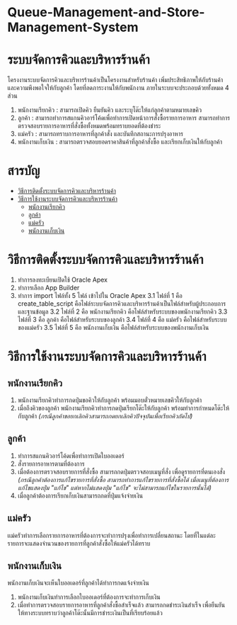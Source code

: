 # Queue-Management-and-Store-Management-System
# ระบบจัดการคิวและบริหารร้านค้า
โครงงานระบบจัดการคิวและบริหารร้านค้าเป็นโครงงานสำหรับร้านค้า เพิ่มประสิทธิภาพให้กับร้านค้าและความพึงพอใจให้กับลูกค้า โดยที่ลดภาระงานให้กับพนักงาน ภายในระบบจะประกอบด้วยทั้งหมด 4 ส่วน
1. พนักงานเรียกคิว : สามารถเปิดคิว ยืนยันคิว และระบุโต๊ะให้แก่ลูกค้าตามหมายเลขคิว
2. ลูกค้า : สามารถทำการสแกนคิวอาร์โค้ดเพื่อทำการเปิดหน้าการสั่งซื้อรายการอาหาร สามารถทำการตรวจสอบรายการอาหารที่สั่งซื้อทั้งหมดพร้อมทราบยอดที่ต้องชำระ
3. แม่ครัว : สามารถทราบการอาหารที่ลูกค้าสั่ง และบันทึกสถานะการปรุงอาหาร
4. พนักงานเก็บเงิน : สามารถตรวจสอบยอดราคาสินค้าที่ลูกค้าสั่งซื้อ และเรียกเก็บเงินให้กับลูกค้า
# สารบัญ
 - [วิธีการติดตั้งระบบจัดการคิวและบริหารร้านค้า](#%E0%B8%A7%E0%B8%B4%E0%B8%98%E0%B8%B5%E0%B8%81%E0%B8%B2%E0%B8%A3%E0%B8%95%E0%B8%B4%E0%B8%94%E0%B8%95%E0%B8%B1%E0%B9%89%E0%B8%87%E0%B8%A3%E0%B8%B0%E0%B8%9A%E0%B8%9A%E0%B8%88%E0%B8%B1%E0%B8%94%E0%B8%81%E0%B8%B2%E0%B8%A3%E0%B8%84%E0%B8%B4%E0%B8%A7%E0%B9%81%E0%B8%A5%E0%B8%B0%E0%B8%9A%E0%B8%A3%E0%B8%B4%E0%B8%AB%E0%B8%B2%E0%B8%A3%E0%B8%A3%E0%B9%89%E0%B8%B2%E0%B8%99%E0%B8%84%E0%B9%89%E0%B8%B2)
 - [วิธีการใช้งานระบบจัดการคิวและบริหารร้านค้า](#%E0%B8%A7%E0%B8%B4%E0%B8%98%E0%B8%B5%E0%B8%81%E0%B8%B2%E0%B8%A3%E0%B9%83%E0%B8%8A%E0%B9%89%E0%B8%87%E0%B8%B2%E0%B8%99%E0%B8%A3%E0%B8%B0%E0%B8%9A%E0%B8%9A%E0%B8%88%E0%B8%B1%E0%B8%94%E0%B8%81%E0%B8%B2%E0%B8%A3%E0%B8%84%E0%B8%B4%E0%B8%A7%E0%B9%81%E0%B8%A5%E0%B8%B0%E0%B8%9A%E0%B8%A3%E0%B8%B4%E0%B8%AB%E0%B8%B2%E0%B8%A3%E0%B8%A3%E0%B9%89%E0%B8%B2%E0%B8%99%E0%B8%84%E0%B9%89%E0%B8%B2)
	 - [พนักงานเรียกคิว](#%E0%B8%9E%E0%B8%99%E0%B8%B1%E0%B8%81%E0%B8%87%E0%B8%B2%E0%B8%99%E0%B9%80%E0%B8%A3%E0%B8%B5%E0%B8%A2%E0%B8%81%E0%B8%84%E0%B8%B4%E0%B8%A7)
	 - [ลูกค้า](#%E0%B8%A5%E0%B8%B9%E0%B8%81%E0%B8%84%E0%B9%89%E0%B8%B2)
	 - [แม่ครัว](#%E0%B9%81%E0%B8%A1%E0%B9%88%E0%B8%84%E0%B8%A3%E0%B8%B1%E0%B8%A7)
	 - [พนักงานเก็บเงิน](#%E0%B8%9E%E0%B8%99%E0%B8%B1%E0%B8%81%E0%B8%87%E0%B8%B2%E0%B8%99%E0%B9%80%E0%B8%81%E0%B9%87%E0%B8%9A%E0%B9%80%E0%B8%87%E0%B8%B4%E0%B8%99)
# วิธีการติดตั้งระบบจัดการคิวและบริหารร้านค้า
1. ทำการลงทะเบียนเปิดใช้ Oracle Apex 
2. ทำการเลือก App Builder
3. ทำการ import ไฟล์ทั้ง 5 ไฟล์ เข้าไปใน Oracle Apex 
3.1 ไฟล์ที่ 1 คือ create_table_script คือไฟล์ระบบจัดการคิวและบริหารร้านค้าเป็นไฟล์สำหรับผู้ประกอบการและฐานข้อมูล
3.2 ไฟล์ที่ 2 คือ พนักงานเรียกคิว คือไฟล์สำหรับระบบของพนักงานเรียกคิว
3.3 ไฟล์ที่ 3 คือ ลูกค้า คือไฟล์สำหรับระบบของลูกค้า
3.4 ไฟล์ที่ 4 คือ แม่ครัว คือไฟล์สำหรับระบบของแม่ครัว
3.5 ไฟล์ที่ 5 คือ พนักงานเก็บเงิน คือไฟล์สำหรับระบบของพนักงานเก็บเงิน

# วิธีการใช้งานระบบจัดการคิวและบริหารร้านค้า
## พนักงานเรียกคิว
1. พนักงานเรียกคิวทำการกดปุ่มขอคิวให้กับลูกค้า พร้อมมอบตั๋วหมายเลขคิวให้กับลูกค้า
2. เมื่อถึงคิวของลูกค้า พนักงานเรียกคิวทำการกดปุ่มเรียกโต๊ะให้กับลูกค้า พร้อมทำการกำหนดโต๊ะให้กับลูกค้า
*(กรณีลูกค้าขอยกเลิกคิวสามารถกดยกเลิกคิวปัจจุบันเพื่อเรียกคิวถัดไป)*
## ลูกค้า
1. ทำการสแกนคิวอาร์โค้ดเพื่อทำการเปิดใบออเดอร์
2. สั่งรายการอาหารตามที่ต้องการ
3. เมื่อต้องการตรวจสอบรายการที่สั่งซื้อ สามารถกดปุ่มตรวจสอบเมนูที่สั่ง เพื่อดูรายการที่ตนเองสั่ง
*(กรณีลูกค้าต้องการแก้ไขรายการที่สั่งซื้อ สามารถทำการแก้ไขรายการที่สั่งซื้อได้ เมื่อเมนูที่ต้องการแก้ไขแสดงปุ่ม "แก้ไข" แต่หากไม่แสดงปุ่ม "แก้ไข" จะไม่สามารถแก้ไขในรายการนั้นได้)*
4. เมื่อลูกค้าต้องการเรียกเก็บเงินสามารถกดที่ปุ่มแจ้งจ่ายเงิน
## แม่ครัว
เเม่ครัวทำการเลือกรายการอาหารที่ต้องการจะทำการปรุงเพื่อทำการเปลี่ยนสถานะ โดยที่ในแต่ละรายการจะแสดงจำนวนของรายการที่ลูกค้าสั่งซื้อให้แม่ครัวได้ทราบ
## พนักงานเก็บเงิน
พนักงานเก็บเงินจะเห็นใบออเดอร์ที่ลูกค้าได้ทำการกดแจ้งจ่ายเงิน
1. พนักงานเก็บเงินทำการเลือกใบออเดอร์ที่ต้องการจะทำการเก็บเงิน 
2. เมื่อทำการตรวจสอบรายการอาหารที่ลูกค้าสั่งซื้อสำเร็จแล้ว สามารถกดชำระเงินสำเร็จ เพื่อยืนยันให้ทางระบบทราบว่าลูกค้าโต๊ะนั้นมีการชำระเงินเป็นที่เรียบร้อยแล้ว 

